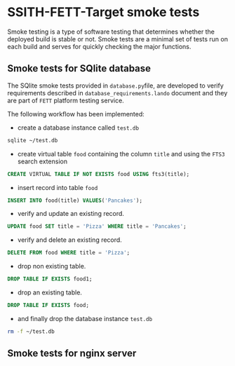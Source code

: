 # SSITH-FETT-Target smoke tests
Smoke testing is a type of software testing that determines whether 
the deployed build is stable or not. Smoke tests are a minimal set 
of tests run on each build and serves for quickly checking the major 
functions.

## Smoke tests for SQlite database
The SQlite smoke tests provided in ``database.py``file, are developed 
to verify requirements described in ``database_requirements.lando`` document 
and they are part of `FETT` platform testing service.

The following workflow has been implemented:
* create a database instance called `test.db`
~~~bash 
sqlite ~/test.db
~~~
* create virtual table `food` containing the column `title` and using the `FTS3` search extension
~~~~sql
CREATE VIRTUAL TABLE IF NOT EXISTS food USING fts3(title);
~~~~
* insert record into table `food` 

~~~~sql
INSERT INTO food(title) VALUES('Pancakes');
~~~~
* verify and update an existing record.

~~~~sql
UPDATE food SET title = 'Pizza' WHERE title = 'Pancakes';
~~~~
* verify and delete an existing record.

~~~~sql
DELETE FROM food WHERE title = 'Pizza';
~~~~
* drop non existing table.

~~~~sql
DROP TABLE IF EXISTS food1;
~~~~
* drop an existing table.

~~~~sql
DROP TABLE IF EXISTS food;
~~~~
* and finally drop the database instance `test.db`
~~~bash
rm -f ~/test.db
~~~

## Smoke tests for  nginx server






  

 
 